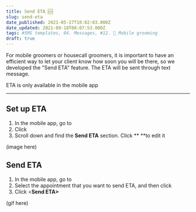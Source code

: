 ```yaml
---
title: Send ETA 🆘
slug: send-eta
date_published: 2021-05-27T10:02:03.000Z
date_updated: 2021-09-18T08:07:53.000Z
tags: #SMS templates, 04. Messages, #12. 🚗 Mobile grooming
draft: true
---
```


For mobile groomers or housecall groomers, it is important to have an efficient way to let your client know how soon you will be there, so we developed the "Send ETA" feature. The ETA will be sent through text message.

ETA is only available in the mobile app

---

## Set up ETA

1. In the mobile app, go to **<Setting>**
2. Click **<Auto message>**
3. Scroll down and find the **Send ETA** section. Click **<Edit message> **to edit it

(image here)

## Send ETA

1. In the mobile app, go to **<Appointment>**
2. Select the appointment that you want to send ETA, and then click **<Contact>**
3. Click <**Send ETA>**

(gif here)
